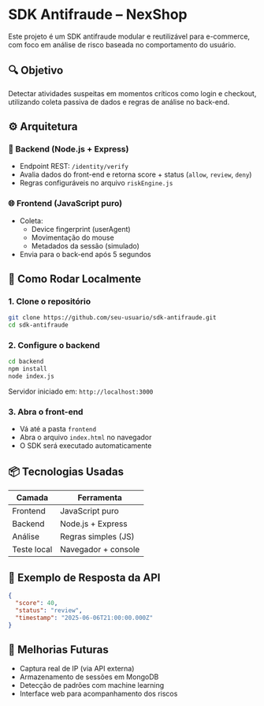 # SDK Antifraude – NexShop

Este projeto é um SDK antifraude modular e reutilizável para e-commerce, com foco em análise de risco baseada no comportamento do usuário.

## 🔍 Objetivo

Detectar atividades suspeitas em momentos críticos como login e checkout, utilizando coleta passiva de dados e regras de análise no back-end.

## ⚙️ Arquitetura

### 🧠 Backend (Node.js + Express)

- Endpoint REST: `/identity/verify`
- Avalia dados do front-end e retorna score + status (`allow`, `review`, `deny`)
- Regras configuráveis no arquivo `riskEngine.js`

### 🌐 Frontend (JavaScript puro)

- Coleta:
  - Device fingerprint (userAgent)
  - Movimentação do mouse
  - Metadados da sessão (simulado)
- Envia para o back-end após 5 segundos

## 🚀 Como Rodar Localmente

### 1. Clone o repositório

```bash
git clone https://github.com/seu-usuario/sdk-antifraude.git
cd sdk-antifraude
```

### 2. Configure o backend

```bash
cd backend
npm install
node index.js
```

Servidor iniciado em: `http://localhost:3000`

### 3. Abra o front-end

- Vá até a pasta `frontend`
- Abra o arquivo `index.html` no navegador
- O SDK será executado automaticamente

## 📦 Tecnologias Usadas

| Camada      | Ferramenta            |
|-------------|------------------------|
| Frontend    | JavaScript puro        |
| Backend     | Node.js + Express      |
| Análise     | Regras simples (JS)    |
| Teste local | Navegador + console    |

## 📌 Exemplo de Resposta da API

```json
{
  "score": 40,
  "status": "review",
  "timestamp": "2025-06-06T21:00:00.000Z"
}
```

## 🔧 Melhorias Futuras

- Captura real de IP (via API externa)
- Armazenamento de sessões em MongoDB
- Detecção de padrões com machine learning
- Interface web para acompanhamento dos riscos